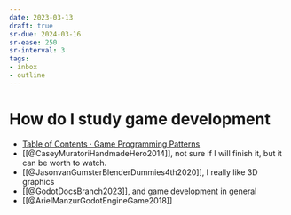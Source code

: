 ```yaml
---
date: 2023-03-13
draft: true
sr-due: 2024-03-16
sr-ease: 250
sr-interval: 3
tags:
- inbox
- outline
---
```


# How do I study game development

- [Table of Contents · Game Programming Patterns](https://gameprogrammingpatterns.com/contents.html)
- [[@CaseyMuratoriHandmadeHero2014]], not sure if I will finish it, but it can be worth to watch.
- [[@JasonvanGumsterBlenderDummies4th2020]], I really like 3D graphics
- [[@GodotDocsBranch2023]], and game development in general
- [[@ArielManzurGodotEngineGame2018]]
